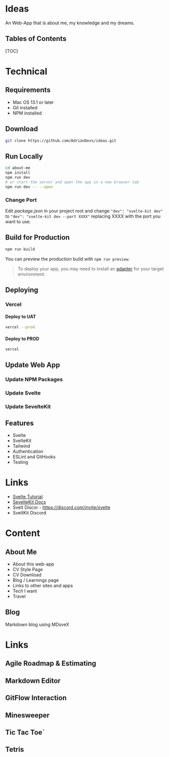 <h1>Ideas</h1>

An Web-App that is about me, my knowledge and my dreams.

<h2>Tables of Contents</h2>

[TOC]

# Technical

## Requirements

- Mac OS 13.1 or later
- Git installed
- NPM installed

## Download

```sh
git clone https://github.com/AdrianDevs/ideas.git
```

## Run Locally

```sh
cd about-me
npm install
npm run dev
# or start the server and open the app in a new browser tab
npm run dev -- --open
```

### Change Port

Edit *package.json* in your project root and change `"dev": "svelte-kit dev"` to `"dev": "svelte-kit dev --port XXXX"` replacing XXXX with the port you want to use.


## Build for Production

```sh
npm run build
```

You can preview the production build with `npm run preview`.

> To deploy your app, you may need to install an [adapter](https://kit.svelte.dev/docs/adapters) for your target environment.

## Deploying

### Vercel

#### Deploy to UAT

```sh
vercel --prod
```

#### Deploy to PROD

```sh
vercel
```



## Update Web App

### Update NPM Packages

### Update Svelte

### Update SevelteKit

## Features

- Svelte
- SvelteKit
- Tailwind
- Authentication
- ESLint and GitHooks
- Testing

# Links

- [Svelte Tutorial](https://svelte.dev/tutorial/basics)
- [SevelteKit Docs](https://kit.svelte.dev/docs/introduction)
- Svelt Discor - https://discord.com/invite/svelte
- SveltKit Discord

# Content

## About Me

* About this web-app
* CV Style Page
* CV Download
* Blog / Learnings page
* Links to other sites and apps
* Tech I want
* Travel

## Blog

Markdown blog using MDsveX

# Links

## Agile Roadmap & Estimating

## Markdown Editor

## GitFlow Interaction

## Minesweeper

## Tic Tac Toe`

## Tetris
